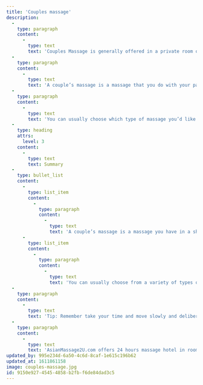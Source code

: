 ```yaml
---
title: 'Couples massage'
description:
  -
    type: paragraph
    content:
      -
        type: text
        text: 'Couples Massage is generally offered in a private room on side-by-side massage tables with two therapists who work on each individual at the same time.'
  -
    type: paragraph
    content:
      -
        type: text
        text: 'A couple’s massage is a massage that you do with your partner, friend, or family member in the same room. It brings all the benefits of a regular massage. '
  -
    type: paragraph
    content:
      -
        type: text
        text: 'You can usually choose which type of massage you’d like to receive, and you and your partner can each get a different type of massage depending on your preference. Your partner and you will be on tables side-by-side, and you’ll each have your own massage therapist working on your body. You can talk during the massage if you wish. '
  -
    type: heading
    attrs:
      level: 3
    content:
      -
        type: text
        text: Summary
  -
    type: bullet_list
    content:
      -
        type: list_item
        content:
          -
            type: paragraph
            content:
              -
                type: text
                text: 'A couple’s massage is a massage you have in a shared room with a friend, partner, or family member.'
      -
        type: list_item
        content:
          -
            type: paragraph
            content:
              -
                type: text
                text: 'You can usually choose from a variety of types of massages to have during your appointment. Swedish and hot stone massages are commonly offered as an option during a couple’s massage.'
  -
    type: paragraph
    content:
      -
        type: text
        text: 'Tip: Remember take your time and move slowly and deliberately. There is a world of difference between a tickle and a massage.'
  -
    type: paragraph
    content:
      -
        type: text
        text: 'AsianMassage2U.com offers 24 hours massage hotel in room Asian massage services, book us today to experience the best massage services in Las Vegas.'
updated_by: 995e234d-6a50-4c6d-8caf-1e615c196b62
updated_at: 1611861158
image: couples-massage.jpg
id: 9150e927-4545-4858-b2fb-f6de84dad3c5
---
```

